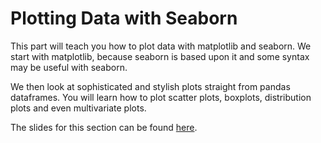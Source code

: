 # Plotting Data with Seaborn

This part will teach you how to plot data with matplotlib and seaborn. We start with matplotlib, because seaborn is based upon it and some syntax may be useful with seaborn.

We then look at sophisticated and stylish plots straight from pandas dataframes. You will learn how to plot scatter plots, boxplots, distribution plots and even multivariate plots.

The slides for this section can be found [here](https://github.com/BiAPoL/Quantitative_Bio_Image_Analysis_with_Python_2022/raw/main/docs/day3b_Plotting/Plotting_with_Seaborn.pdf).
